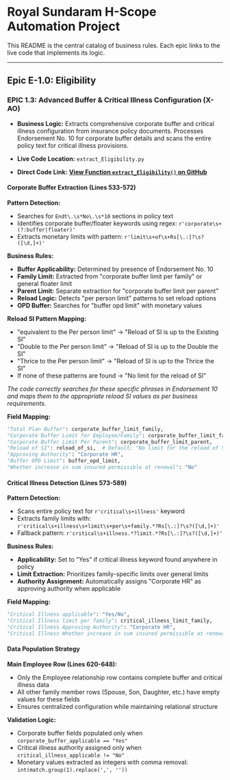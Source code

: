 # Royal Sundaram H-Scope Automation Project

This README is the central catalog of business rules. Each epic links to the live code that implements its logic.

---

## Epic E-1.0: Eligibility

### EPIC 1.3: Advanced Buffer & Critical Illness Configuration (X-AO)

*   **Business Logic:** Extracts comprehensive corporate buffer and critical illness configuration from insurance policy documents. Processes Endorsement No. 10 for corporate buffer details and scans the entire policy text for critical illness provisions.

*   **Live Code Location:** `extract_Eligibility.py`

*   **Direct Code Link:** **[View Function `extract_Eligibility()` on GitHub](https://github.com/sbasadeesh/royalsundaram-Claim-processing/tree/Epic1.3)**

#### Corporate Buffer Extraction (Lines 533-572)

**Pattern Detection:**
- Searches for `Endt\.\s*No\.\s*10` sections in policy text
- Identifies corporate buffer/floater keywords using regex: `r'corporate\s+(?:buffer|floater)'`
- Extracts monetary limits with pattern: `r'limit\s+of\s+Rs[\.:]?\s?([\d,]+)'`

**Business Rules:**
- **Buffer Applicability:** Determined by presence of Endorsement No. 10
- **Family Limit:** Extracted from "corporate buffer limit per family" or general floater limit
- **Parent Limit:** Separate extraction for "corporate buffer limit per parent"
- **Reload Logic:** Detects "per person limit" patterns to set reload options
- **OPD Buffer:** Searches for "buffer opd limit" with monetary values

**Reload SI Pattern Mapping:**
- "equivalent to the Per person limit" → "Reload of SI is up to the Existing SI"
- "Double to the Per person limit" → "Reload of SI is up to the Double the SI"
- "Thrice to the Per person limit" → "Reload of SI is up to the Thrice the SI"
- If none of these patterns are found → "No limit for the reload of SI"

*The code correctly searches for these specific phrases in Endorsement 10 and maps them to the appropriate reload SI values as per business requirements.*

**Field Mapping:**
```python
"Total Plan Buffer": corporate_buffer_limit_family,
"Corporate Buffer Limit for Employee/Family": corporate_buffer_limit_family,
"Corporate Buffer Limit Per Parent": corporate_buffer_limit_parent,
"Reload of SI": reload_of_si,  # Default: "No limit for the reload of SI"
"Approving Authority": "Corporate HR",
"Buffer OPD Limit": buffer_opd_limit,
"Whether increase in sum insured permissible at renewal": "No"
```

#### Critical Illness Detection (Lines 573-589)

**Pattern Detection:**
- Scans entire policy text for `r'critical\s+illness'` keyword
- Extracts family limits with: `r'critical\s+illness\s+limit\s+per\s+family.*?Rs[\.:]?\s?([\d,]+)'`
- Fallback pattern: `r'critical\s+illness.*?limit.*?Rs[\.:]?\s?([\d,]+)'`

**Business Rules:**
- **Applicability:** Set to "Yes" if critical illness keyword found anywhere in policy
- **Limit Extraction:** Prioritizes family-specific limits over general limits
- **Authority Assignment:** Automatically assigns "Corporate HR" as approving authority when applicable

**Field Mapping:**
```python
"Critical Illness applicable": "Yes/No",
"Critical Illness limit per family": critical_illness_limit_family,
"Critical Illness Approving Authority": "Corporate HR",
"Critical Illness Whether increase in sum insured permissible at renewal": ""
```

#### Data Population Strategy

**Main Employee Row (Lines 620-648):**
- Only the Employee relationship row contains complete buffer and critical illness data
- All other family member rows (Spouse, Son, Daughter, etc.) have empty values for these fields
- Ensures centralized configuration while maintaining relational structure

**Validation Logic:**
- Corporate buffer fields populated only when `corporate_buffer_applicable == "Yes"`
- Critical illness authority assigned only when `critical_illness_applicable != "No"`
- Monetary values extracted as integers with comma removal: `int(match.group(1).replace(',', ''))`

